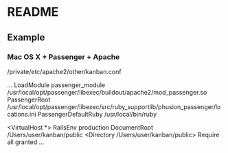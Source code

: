 # README

## Example

### Mac OS X + Passenger + Apache

/private/etc/apache2/other/kanban.conf

...
LoadModule passenger_module /usr/local/opt/passenger/libexec/buildout/apache2/mod_passenger.so
<IfModule mod_passenger.c>
  PassengerRoot /usr/local/opt/passenger/libexec/src/ruby_supportlib/phusion_passenger/locations.ini
  PassengerDefaultRuby /usr/local/bin/ruby
</IfModule>

<VirtualHost *>
  RailsEnv production
  DocumentRoot /Users/user/kanban/public
  <Directory /Users/user/kanban/public>
    Require all granted
  </Directory>
</VirtualHost>
...